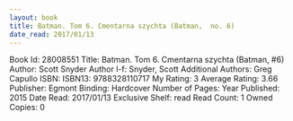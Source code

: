 ```yaml
---
layout: book
title: Batman. Tom 6. Cmentarna szychta (Batman,  no. 6)
date_read: 2017/01/13
---
```


Book Id: 28008551
Title: Batman. Tom 6. Cmentarna szychta (Batman, #6)
Author: Scott Snyder
Author l-f: Snyder, Scott
Additional Authors: Greg Capullo
ISBN: 
ISBN13: 9788328110717
My Rating: 3
Average Rating: 3.66
Publisher: Egmont
Binding: Hardcover
Number of Pages: 
Year Published: 2015
Date Read: 2017/01/13
Exclusive Shelf: read
Read Count: 1
Owned Copies: 0

